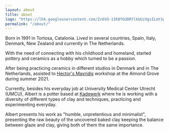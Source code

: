 ```yaml
---
layout: about
title: about
logo: "https://lh6.googleusercontent.com/Zc6SO-1IK8fGUDRYlkbUzXgsILmtSgi0GFCFx5HreCT3nOK3ZBihy6tv6UXeDHF8z2Y=w2400"
permalink: "/about/"
---
```


Born in 1991 in Tortosa, Catalonia. Lived in several countries, Spain, Italy, Denmark, New Zealand and currently in The Netherlands.

With the need of connecting with his childhood and homeland, started pottery and ceramics as a hobby which turned to be a passion.

After being practicing ceramics in different studios in Denmark and in The Netherlands, assisted to [Hector's Mavridis](https://www.hectormavridis.com/) workshop at the Almond Grove during summer 2021. 

Currently, besides his everyday job at University Medical Center Utrecht (UMCU), Albert is a potter based at [Kadewerk](https://www.facebook.com/kadewerk/) where he is working with a diversity of different types of clay and techniques, practicing and experimenting everyday. 

Albert presents his work as "humble, unpretentious and minimalist", presenting the raw beauty of the uncovered baked clay keeping the balance between glaze and clay, giving both of them the same importance. 